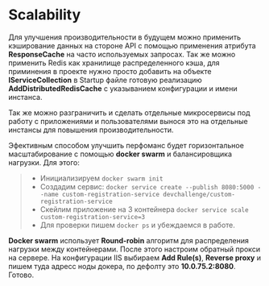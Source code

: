 # Scalability

Для улучшения производительности в будущем можно применить кэширование данных на стороне API с помощью применения атрибута **ResponseCache** на часто используемых запросах. Так же можно применить Redis как хранилище распределенного кэша, для приминения в проекте нужно просто добавить на объекте **IServiceCollection**  в Startup файле готовую реализацию **AddDistributedRedisCache** с указыванием конфигурации и имени инстанса.

Так же можно разграничить и сделать отдельные микросервисы под работу с приложениями и пользователями вынося это на отдельные инcтансы для повышения производительности.

Эфективным способом улучшить перфоманс будет горизонтальное масштабирование с помощью **docker swarm** и балансировщика нагрузки. Для этого:
> - Инициализируем `docker swarm init`
> - Создадим сервис: `docker service create --publish 8080:5000 --name custom-registration-service devchallenge/custom-registration-service`
> - Скейлим приложение на 3 контейнера `docker service scale custom-registration-service=3`
> - Для проверки пишем `docker ps` и убеждаемся в работе.

**Docker swarm** использует **Round-robin** алгоритм для распределения нагрузки между контейнерами.
После этого настроим обратный прокси на сервере. На конфигурации IIS выбираем **Add Rule(s)**, **Reverse proxy** и пишем туда адресс ноды докера, по дефолту это **10.0.75.2:8080**. Готово.